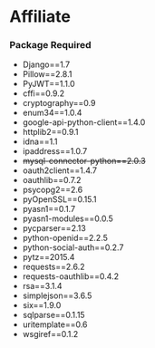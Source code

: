 # Affiliate

### Package Required

- Django==1.7
- Pillow==2.8.1
- PyJWT==1.1.0
- cffi==0.9.2
- cryptography==0.9
- enum34==1.0.4
- google-api-python-client==1.4.0
- httplib2==0.9.1
- idna==1.1
- ipaddress==1.0.7
- ~~mysql-connector-python==2.0.3~~
- oauth2client==1.4.7
- oauthlib==0.7.2
- psycopg2==2.6
- pyOpenSSL==0.15.1
- pyasn1==0.1.7
- pyasn1-modules==0.0.5
- pycparser==2.13
- python-openid==2.2.5
- python-social-auth==0.2.7
- pytz==2015.4
- requests==2.6.2
- requests-oauthlib==0.4.2
- rsa==3.1.4
- simplejson==3.6.5
- six==1.9.0
- sqlparse==0.1.15
- uritemplate==0.6
- wsgiref==0.1.2
